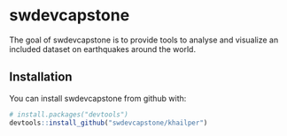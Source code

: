 # swdevcapstone

The goal of swdevcapstone is to provide tools to analyse and visualize an included dataset on earthquakes around the world.

## Installation

You can install swdevcapstone from github with:

```R
# install.packages("devtools")
devtools::install_github("swdevcapstone/khailper")
```
